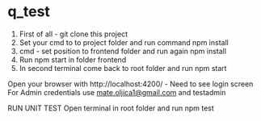 # q_test

1. First of all - git clone this project
2. Set your cmd to to project folder and run command npm install
3. cmd - set position to frontend folder and run again npm install
4. Run npm start in folder frontend 
5. In second terminal come back to root folder and run npm start 

Open your browser with http://localhost:4200/ - Need to see login screen
For Admin credentials use mate.oljica1@gmail.com and testadmin


RUN UNIT TEST
Open terminal in root folder and run npm test


